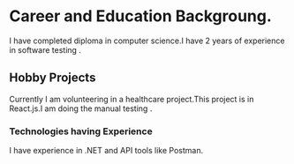 <h1>Career and Education Backgroung.</h1>

I have completed diploma in computer science.I have 2 years of experience in software testing .
<h2>Hobby Projects</h2>
Currently I am volunteering in a healthcare project.This project is in React.js.I am doing the manual testing .
<h3>Technologies having Experience</h3>
I have experience in .NET and API tools like Postman.